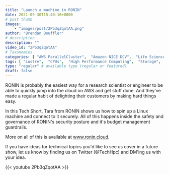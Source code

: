 ```yaml
---
title: "Launch a machine in RONIN"
date: 2021-09-30T15:40:16+0000
# post thumb
images:
    - "images/post/2Pb3qZqotAA.png"
author: "Brendan Bouffler"
# description
description: ""
video_id: "2Pb3qZqotAA"
# Taxonomies
categories: [ "AWS ParallelCluster",  "Amazon NICE DCV",  "Life Sciences", ]
tags: [ "Lustre",  "CPUs",  "High Performance Computing",  "Storage",  "GPUs",  "DCV",  "HPC",  "ParallelCluster",  "EC2",  "Covid-19",  "vizualization",  "Schedulers",  "virtualization",  "techshorts", ]
type: "regular" # available type (regular or featured)
draft: false
---
```


RONIN is probably the easiest way for a research scientist or engineer to be able to quickly jump into the cloud on AWS and get stuff done. And they've made a regular habit of delighting their customers by making hard things easy.

In this Tech Short, Tara from RONIN shows us how to spin up a Linux machine and connect to it securely. All of this happens inside the safety and governance of RONIN's security posture and it's budget management guardrails.

More on all of this is available at www.ronin.cloud.

If you have ideas for technical topics you'd like to see us cover in a future show, let us know by finding us on Twitter (@TechHpc) and DM'ing us with your idea.

{{< youtube 2Pb3qZqotAA >}}